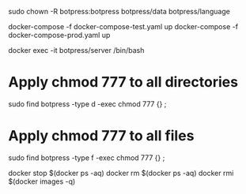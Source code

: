 sudo chown -R botpress:botpress botpress/data botpress/language

docker-compose -f docker-compose-test.yaml up
docker-compose -f docker-compose-prod.yaml up

docker exec -it botpress/server /bin/bash

# Apply chmod 777 to all directories
sudo find botpress -type d -exec chmod 777 {} \;

# Apply chmod 777 to all files
sudo find botpress -type f -exec chmod 777 {} \;


docker stop $(docker ps -aq)
docker rm $(docker ps -aq)
docker rmi $(docker images -q) 
